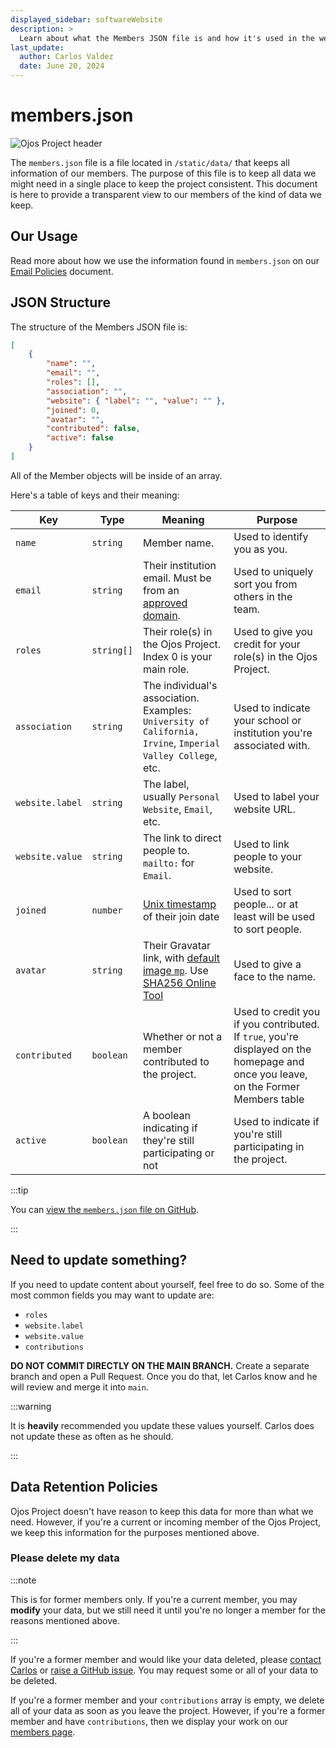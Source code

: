 ```yaml
---
displayed_sidebar: softwareWebsite
description: >
  Learn about what the Members JSON file is and how it's used in the website.
last_update:
  author: Carlos Valdez
  date: June 20, 2024
---
```


# members.json

![Ojos Project header](@site/static/images/header.png)

The `members.json` file is a file located in `/static/data/` that keeps all
information of our members. The purpose of this file is to keep all data we
might need in a single place to keep the project consistent. This document is
here to provide a transparent view to our members of the kind of data we keep.

## Our Usage

Read more about how we use the information found in `members.json` on our
[Email Policies](/docs/policies/email) document.

## JSON Structure

The structure of the Members JSON file is:

```json
[
	{
		"name": "",
		"email": "",
		"roles": [],
		"association": "",
		"website": { "label": "", "value": "" },
		"joined": 0,
		"avatar": "",
		"contributed": false,
		"active": false
	}
]
```

All of the Member objects will be inside of an array.

Here's a table of keys and their meaning:

| Key             | Type       | Meaning                                                                                                                                                                              | Purpose                                                                                                                            |
| --------------- | ---------- | ------------------------------------------------------------------------------------------------------------------------------------------------------------------------------------ | ---------------------------------------------------------------------------------------------------------------------------------- |
| `name`          | `string`   | Member name.                                                                                                                                                                         | Used to identify you as you.                                                                                                       |
| `email`         | `string`   | Their institution email. Must be from an [approved domain](/docs/policies/email).                                                                                                    | Used to uniquely sort you from others in the team.                                                                                 |
| `roles`         | `string[]` | Their role(s) in the Ojos Project. Index 0 is your main role.                                                                                                                        | Used to give you credit for your role(s) in the Ojos Project.                                                                      |
| `association`   | `string`   | The individual's association. Examples: `University of California, Irvine`, `Imperial Valley College`, etc.                                                                          | Used to indicate your school or institution you're associated with.                                                                |
| `website.label` | `string`   | The label, usually `Personal Website`, `Email`, etc.                                                                                                                                 | Used to label your website URL.                                                                                                    |
| `website.value` | `string`   | The link to direct people to. `mailto:` for `Email`.                                                                                                                                 | Used to link people to your website.                                                                                               |
| `joined`        | `number`   | [Unix timestamp](https://www.unixtimestamp.com/) of their join date                                                                                                                  | Used to sort people... or at least will be used to sort people.                                                                    |
| `avatar`        | `string`   | Their Gravatar link, with [default image `mp`](https://docs.gravatar.com/general/images/#default-image). Use [SHA256 Online Tool](https://emn178.github.io/online-tools/sha256.html) | Used to give a face to the name.                                                                                                   |
| `contributed`   | `boolean`  | Whether or not a member contributed to the project.                                                                                                                                  | Used to credit you if you contributed. If `true`, you're displayed on the homepage and once you leave, on the Former Members table |
| `active`        | `boolean`  | A boolean indicating if they're still participating or not                                                                                                                           | Used to indicate if you're still participating in the project.                                                                     |

:::tip

You can
[view the `members.json` file on GitHub](https://github.com/ojosproject/website/blob/main/static/data/members.json).

:::

## Need to update something?

If you need to update content about yourself, feel free to do so. Some of the
most common fields you may want to update are:

- `roles`
- `website.label`
- `website.value`
- `contributions`

**DO NOT COMMIT DIRECTLY ON THE MAIN BRANCH.** Create a separate branch and
open a Pull Request. Once you do that, let Carlos know and he will review and
merge it into `main`.

:::warning

It is **heavily** recommended you update these values yourself. Carlos does not
update these as often as he should.

:::

## Data Retention Policies

Ojos Project doesn't have reason to keep this data for more than what we need.
However, if you're a current or incoming member of the Ojos Project, we keep
this information for the purposes mentioned above.

### Please delete my data

:::note

This is for former members only. If you're a current member, you may **modify**
your data, but we still need it until you're no longer a member for the reasons
mentioned above.

:::

If you're a former member and would like your data deleted, please [contact
Carlos](mailto:cvaldezh@uci.edu) or
[raise a GitHub issue](https://github.com/ojosproject/website/issues/new/choose/).
You may request some or all of your data to be deleted.

If you're a former member and your `contributions` array is empty, we delete
all of your data as soon as you leave the project. However, if you're a former
member and have `contributions`, then we display your work on our [members
page](/docs/members/).
